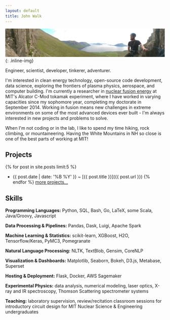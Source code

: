 ```yaml
---
layout: default
title: John Walk
---
```


![ProfilePhoto](/images/headers/faroes.jpg){: .inline-img}

<p>Engineer, scientist, developer, tinkerer, adventurer.</p>

<p>I'm interested in clean energy technology, open-source code development, 
data science, exploring the frontiers of plasma physics, aerospace, and 
computer building.  I'm currently a researcher in 
<a href="/pages/fusionprimer">nuclear fusion energy</a> at 
MIT's Alcator C-Mod tokamak experiment, where I have worked in varying 
capacities since my sophomore year, completing my doctorate in September
2014.  Working in fusion means new challenges in extreme environments on some of the most advanced devices ever built - I'm always interested in new projects and problems to solve.</p>

<p>When I'm not coding or in the lab, I like to spend my time hiking, rock 
climbing, or mountaineering.  Having the White Mountains in NH so close is one 
of the best parts of working at MIT!</p>

## Projects

{% for post in site.posts limit:5 %}
  - {{ post.date | date: '%B %Y' }} <span class="separator">~</span> [{{ post.title }}]({{ post.url }})
{% endfor %}
[more projects...](/pages/projects)

## Skills

**Programming Languages:** Python, SQL, Bash, Go, LaTeX, some Scala, 
Java/Groovy, Javascript

**Data Processing & Pipelines:** Pandas, Dask, Luigi, Apache Spark

**Machine Learning & Statistics:** scikit-learn, XGBoost, H2O, Tensorflow/Keras, 
PyMC3, Pomegranate 

**Natural Language Processing:** NLTK, TextBlob, Gensim, CoreNLP

**Visualization & Dashboards:** Matplotlib, Seaborn, Bokeh, D3.js, 
Metabase, Superset 

**Hosting & Deployment:** Flask, Docker, AWS Sagemaker

**Experimental Physics:** data analysis, numerical modeling, laser optics, 
X-ray and IR spectroscopy, Thomson Scattering spectrometer systems

**Teaching:** laboratory supervision, review/recitation classroom sessions for 
introductory circuit design for MIT Nuclear Science & Engineering undergraduates
